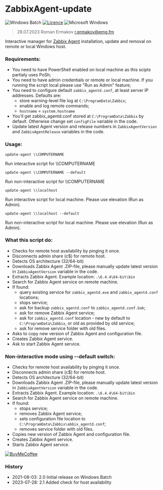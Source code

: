 # ZabbixAgent-update
![Windows Batch](https://img.shields.io/badge/Windows%20Batch-%23909090.svg?style=for-the-badge&logo=Windows&logoColor=white)
[![Licence](https://img.shields.io/github/license/ykmn/ff-Logger?style=for-the-badge)](./LICENSE)
![Microsoft Windows](https://img.shields.io/badge/Microsoft-Windows-%FF5F91FF.svg?style=for-the-badge&logo=Microsoft%20Windows&logoColor=white)

> 28.07.2023 Roman Ermakov <r.ermakov@emg.fm>

Interactive manager for [Zabbix Agent](https://www.zabbix.com/download_agents) installation, update and removal on remote or local Windows host.

### Requirements:

* You need to have PowerShell enabled on local machine as this scipts partialy uses PoSh;
* You need to have admin credentials or remote or local machine. If you running the script local please use "Run as Admin" feature;
* You need to configure default `zabbix_agentd.conf`, at least server IP addresses. Defaults are:
    * store warning-level file log at `C:\ProgramData\Zabbix`;
    * enable and log remote commands;
    * `hostname` = `system.hostname`
* You'll get zabbix_agentd.conf stored at `C:\ProgramData\Zabbix` by default. Otherwise change set `configFile` variable in the code.
* Update latest Agent version and release numbers in `ZabbixAgentVersion` and `ZabbixAgentRelease` variables in the code.

### Usage:

`update-agent \\COMPUTERNAME`

Run interactive script for \\\\COMPUTERNAME

`update-agent \\COMPUTERNAME --default`

Run non-interactive script for \\\\COMPUTERNAME

`update-agent \\localhost`

Run interactive script for local machine. Please use elevation (Run as Admin).

`update-agent \\localhost --default`

Run non-interactive script for local machine. Please use elevation (Run as Admin).

### What this script do:

* Checks for remote host availability by pinging it once.
* Disconnects admin share (c$) for remote host.
* Detects OS architecture (32/64-bit)
* Downloads Zabbix Agent .ZIP-file, please manually update latest version in `ZabbixAgentVersion` variable in the code.
* Extracts Zabbix Agent. Example location: `.\6.4.4\64-bit\bin`
* Search for Zabbix Agent service on remote machine.
* If found:
    * query existing service for `zabbix_agentd.exe` and `zabbix_agentd.conf` locations;
    * stops service;
    * ask for backup `zabbix_agentd.conf` to `zabbix_agentd.conf.bak`;
    * ask for remove Zabbix Agent service;
    * ask for `zabbix_agentd.conf` location - new by default to `C:\ProgramData\Zabbix`, or old as provided by old service;
    * ask for remove service folder with old files.
* Asks to copy new version of Zabbix Agent and configuration file.
* Creates Zabbix Agent service.
* Ask to start Zabbix Agent service.

### Non-interactive mode using --default switch:

* Checks for remote host availability by pinging it once.
* Disconnects admin share (c$) for remote host.
* Detects OS architecture (32/64-bit)
* Downloads Zabbix Agent .ZIP-file, please manually update latest version in `ZabbixAgentVersion` variable in the code.
* Extracts Zabbix Agent. Example location: `.\6.4.4\64-bit\bin`
* Search for Zabbix Agent service on remote machine.
* If found:
    * stops service;
    * removes Zabbix Agent service;
    * sets configuration file location to `C:\ProgramData\Zabbix\abbix_agentd.conf`;
    * removes service folder with old files.
* Copies new version of Zabbix Agent and configuration file.
* Creates Zabbix Agent service.
* Starts Zabbix Agent service.

[![BuyMeCoffee][buymecoffeebadge]][buymecoffee]

### History
* 2021-08-03: 2.0 Initial release on Windows Batch
* 2023-07-28: 2.1 Added check for host availability

[zabbixagent]: https://www.zabbix.com/download
[batbadge]: https://img.shields.io/badge/Windows%20Batch-blue
[buymecoffee]: https://www.buymeacoffee.com/twelve
[buymecoffeebadge]: https://img.shields.io/badge/buy%20me%20a%20coffee-donate-blue.svg?style=for-the-badge

